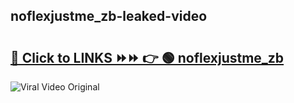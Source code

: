 
 ## noflexjustme_zb-leaked-video 

# <h2><a href="https://clipsfans.com/noflexjustme_zb&ref=git">🔗 Click to LINKS ⏩⏩ 👉 🟢 noflexjustme_zb </a></h2>

<a href="https://clipsfans.com/noflexjustme_zb&ref=git" rel="nofollow" data-target="animated-image.originalLink"><img src="https://i.ibb.co.com/xMMVF88/686577567.gif" alt="Viral Video Original" style="max-width: 100%; display: inline-block;" data-target="animated-image.originalImage"></a>
